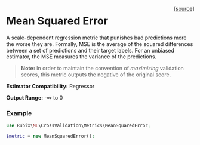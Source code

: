 <span style="float:right;"><a href="https://github.com/RubixML/RubixML/blob/master/src/CrossValidation/Metrics/MeanSquaredError.php">[source]</a></span>

# Mean Squared Error
A scale-dependent regression metric that punishes bad predictions more the worse they are. Formally, MSE is the average of the squared differences between a set of predictions and their target labels. For an unbiased estimator, the MSE measures the variance of the predictions.

> **Note:** In order to maintain the convention of *maximizing* validation scores, this metric outputs the negative of the original score.

**Estimator Compatibility:** Regressor

**Output Range:** -∞ to 0

### Example
```php
use Rubix\ML\CrossValidation\Metrics\MeanSquaredError;

$metric = new MeanSquaredError();
```